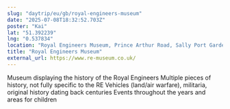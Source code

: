 ```yaml
---
slug: "daytrip/eu/gb/royal-engineers-museum"
date: "2025-07-08T18:32:52.703Z"
poster: "Kai"
lat: "51.392239"
lng: "0.537834"
location: "Royal Engineers Museum, Prince Arthur Road, Sally Port Gardens, Gillingham, ME7 1UR, UK"
title: "Royal Engineers Museum"
external_url: https://www.re-museum.co.uk/
---
```

Museum displaying the history of the Royal Engineers
Multiple pieces of history, not fully specific to the RE
Vehicles (land/air warfare), militaria, original history dating back centuries
Events throughout the years and areas for children
